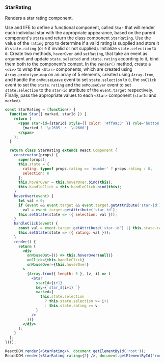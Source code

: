 ### StarRating

Renders a star rating component.

Use and IIFE to define a functional component, called `Star` that will render each individual star with the appropriate appearance, based on the parent component's `state` and return the class component `StarRating`.
Use the value of the `rating` prop to determine if a valid rating is supplied and store it in `state.rating` (or `0` if invalid or not supplied).
Initialize `state.selection` to `0`.
Create two methods, `hoverOver` and `setRating`, that take an event as argument and update `state.selected` and `state.rating` according to it, bind them both to the component's context.
In the `render()` method, create a `<div>` to wrap the `<Star>` components, which are created using `Array.prototype.map` on an array of 5 elements, created using `Array.from`, and handle the `onMouseLeave` event to set `state.selection` to `0`, the `onClick` event to set
the `state.rating` and the `onMouseOver` event to set `state.selection` to the `star-id` attribute of the `event.target` respectively. 
Finally, pass the appropriate values to each `<Star>` component (`starId` and `marked`).

```jsx
const StarRating = (function() {
  function Star({ marked, starId }) {
    return (
      <span star-id={starId} style={{ color: '#ff9933' }} role='button'>
        {marked ? '\u2605' : '\u2606'}
      </span>
    );
  }

  return class StarRating extends React.Component {
    constructor(props) {
      super(props);
      this.state = {
        rating: typeof props.rating == 'number' ? props.rating : 0,
        selection: 0
      };
      this.hoverOver = this.hoverOver.bind(this);
      this.handleClick = this.handleClick.bind(this);
    }
    hoverOver(event) {
      let val = 0;
      if (event && event.target && event.target.getAttribute('star-id'))
        val = event.target.getAttribute('star-id');
      this.setState(state => ({ selection: val }));
    }
    handleClick(event) {
      const val = event.target.getAttribute('star-id') || this.state.rating;
      this.setState(state => ({ rating: val }));
    }
    render() {
      return (
        <div
          onMouseOut={() => this.hoverOver(null)}
          onClick={this.handleClick}
          onMouseOver={this.hoverOver}
        >
          {Array.from({ length: 5 }, (v, i) => (
            <Star
              starId={i+1}
              key={`star_${i+1} `}
              marked={
                this.state.selection
                  ? this.state.selection >= i+1
                  : this.state.rating >= v
              }
            />
          ))}
        </div>
      );
    }
  };
})();
```

```jsx
ReactDOM.render(<StarRating/>, document.getElementById('root'));
ReactDOM.render(<StarRating rating={2} />, document.getElementById('root'));
```

<!-- tags: visual,children,input,state,class -->

<!-- expertise: 2 -->
